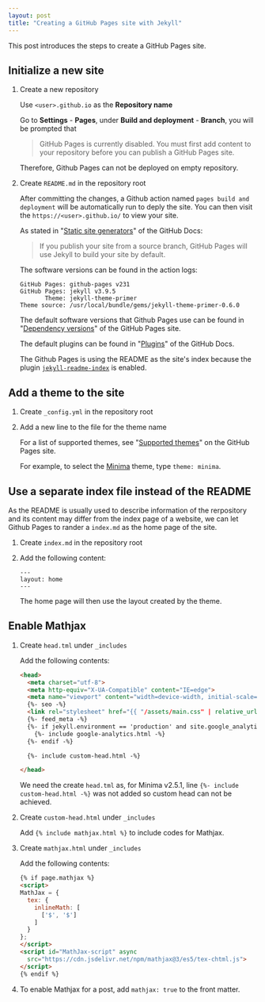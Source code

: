 ```yaml
---
layout: post
title: "Creating a GitHub Pages site with Jekyll"
---
```


This post introduces the steps to create a GitHub Pages site.

## Initialize a new site

1. Create a new repository

    Use `<user>.github.io` as the **Repository name**

    Go to **Settings** - **Pages**, under **Build and deployment** - **Branch**, you will be prompted that

    > GitHub Pages is currently disabled. You must first add content to your repository before you can publish a GitHub Pages site.

    Therefore, Github Pages can not be deployed on empty repository.

1. Create `README.md` in the repository root

    After committing the changes, a Github action named `pages build and deployment` will be automatically run to deply the site. You can then visit the `https://<user>.github.io/` to view your site.

    As stated in "[Static site generators](https://docs.github.com/en/pages/getting-started-with-github-pages/about-github-pages#static-site-generators)" of the GitHub Docs:

    > If you publish your site from a source branch, GitHub Pages will use Jekyll to build your site by default.

    The software versions can be found in the action logs:

    ```text
    GitHub Pages: github-pages v231
    GitHub Pages: jekyll v3.9.5
           Theme: jekyll-theme-primer
    Theme source: /usr/local/bundle/gems/jekyll-theme-primer-0.6.0
    ```

    The default software versions that Github Pages use can be found in "[Dependency versions](https://pages.github.com/versions/)" of the GitHub Pages site.

    The default plugins can be found in "[Plugins](https://docs.github.com/en/pages/setting-up-a-github-pages-site-with-jekyll/about-github-pages-and-jekyll#plugins)" of the GitHub Docs.

    The Github Pages is using the README as the site's index because the plugin [`jekyll-readme-index`](https://github.com/benbalter/jekyll-readme-index) is enabled.

## Add a theme to the site

1. Create `_config.yml` in the repository root
1. Add a new line to the file for the theme name

    For a list of supported themes, see "[Supported themes](https://pages.github.com/themes/)" on the GitHub Pages site.

    For example, to select the [Minima](https://github.com/jekyll/minima) theme, type `theme: minima`.

## Use a separate index file instead of the README

As the README is usually used to describe information of the rerpository and its content may differ from the index page of a website, we can let Github Pages to rander a `index.md` as the home page of the site.

1. Create `index.md` in the repository root
1. Add the following content:

    ```text
    ---
    layout: home
    ---
    ```

    The home page will then use the layout created by the theme.

## Enable Mathjax

1. Create `head.tml` under `_includes`

    Add the following contents:

    ```html
    <head>
      <meta charset="utf-8">
      <meta http-equiv="X-UA-Compatible" content="IE=edge">
      <meta name="viewport" content="width=device-width, initial-scale=1">
      {%- seo -%}
      <link rel="stylesheet" href="{{ "/assets/main.css" | relative_url }}">
      {%- feed_meta -%}
      {%- if jekyll.environment == 'production' and site.google_analytics -%}
        {%- include google-analytics.html -%}
      {%- endif -%}

      {%- include custom-head.html -%}

    </head>
    ```

    We need the create `head.tml` as, for Minima v2.5.1, line `{%- include custom-head.html -%}` was not added so custom head can not be achieved.

1. Create `custom-head.html` under `_includes`

    Add `{% include mathjax.html %}` to include codes for Mathjax.

1. Create `mathjax.html` under `_includes`

    Add the following contents:

    ```html
    {% if page.mathjax %}
    <script>
    MathJax = {
      tex: {
        inlineMath: [
          ['$', '$']
        ]
      }
    };
    </script>
    <script id="MathJax-script" async
      src="https://cdn.jsdelivr.net/npm/mathjax@3/es5/tex-chtml.js">
    </script>
    {% endif %}
    ```

1. To enable Mathjax for a post, add `mathjax: true` to the front matter.
